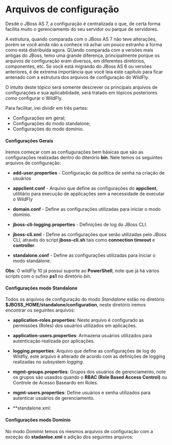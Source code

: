 # Arquivos de configuração

Desde o JBoss AS 7, a configuração é centralizada o que, de certa forma facilita muito o gerenciamento do seu servidor ou parque de servidores.

A estrutura, quando comparada com o JBoss AS 7 não teve alterações, porém se você ainda não a conhece irá achar um pouco estranho a forma como está distribuída agora. QUando comparada com a versões mais antigas do JBoss, temo uma grande diferença, principalmente porque os arquivos de configuração eram diversos, em diferentes diretórios, componentes, etc. Se você está migrando do JBoss AS 6 ou versões anteriores, é de extrema importância que você leia este capítulo para ficar antenado com a estrutura dos arquivos de configuração do WildFly.

O intuíto deste tópico será somente descrever os principais arquivos de configurações e sua aplicabilidade, será tratado em tópicos posteriores *como* configurar o WildFly.

Para facilitar, irei dividir em três partes:
* Configurações em geral;
* Configurações do modo standalone;
* Configurações do modo domínio.


#### Configurações Gerais


Iremos começar com as confiugurações bem básicas que são as configurações realizadas dentro do diterório **bin**. Nele temos os seguintes arquivos de configuração:

* **add-user.properties** - Configuração da política de senha na criação de usuários


* **appclient.conf** - Arquivo que define as configurações do **appclient**, utilitário para execução de applicações sem a necessidade de executar o WildFly


* **domain.conf** - Define as configurações utilizadas para iniciar o modo domínio.


* **jboss-cli-logging.properties** - Definições de log do JBoss CLI.


* **jboss-cli.xml** - Define as configurações que serão utilizadas pelo JBoss CLI, através do script **jboss-cli.sh** tais como **connection timeout** e **controller**.


* **standalone.conf** - Define as configurações utilizadas para iniciar o modo standalone.


**Obs**: O wildFly 10 já possui suporte ao **PowerShell**, note que já há vários scripts com o sufixo **ps1** no diretório *bin*.


#### Configurações modo Standalone

Todos os arquivos de configuração do modo *Standalone* estão no diretório **$JBOSS_HOME/standalone/configuration**, neste diretório iremos encontrar os seguintes arquivos:

* **application-roles.properties**: Neste arquivo é configurado as permissões (Roles) dos usuários utilizados em aplicações.


* **application-users.properties**: Armazena usuários utilizados para autenticação realizada por aplicações.


* **logging.properties**: Arquivo que define as configurações de log do Wildfly, este arquivo é alterado de acordo com as definições de logging realizadas no subsystem *logging*.


* **mgmt-groups.properties**: Grupos dos usuários de gerenciamento, note os grupos são usasdos quando o **RBAC (Role Based Access Control)** ou Controle de Acesso Baseardo em Roles.


* **mgmt-users.properties**: Define usuários e senha utilizados para autenticar usuários de gerenciamento.


* **standalone.xml:


#### Configurações modo Domínio

No modo *Domínio* temos os mesmos arquivos de configuração com a exceção do **stadanloe.xml** e adição dos seguintes arquivos:



